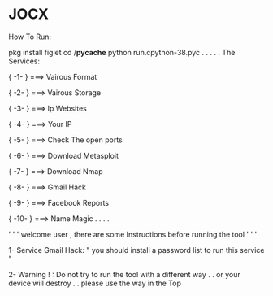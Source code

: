 # JOCX

How To Run:

pkg install figlet
cd /__pycache__
python run.cpython-38.pyc
.
.
.
.
.
The Services:

{  -1-  }  ===>    Vairous Format

{  -2-  }  ===>    Vairous Storage

{  -3-  }  ===>    Ip Websites

{  -4-  }  ===>    Your IP

{  -5-  }  ===>    Check The open ports

{  -6-  }  ===>    Download Metasploit

{  -7-  }  ===>    Download Nmap

{  -8-  }  ===>    Gmail Hack

{  -9-  }  ===>    Facebook Reports

{  -10-  }  ===>   Name Magic
.
.
.
.

' ' '  welcome user , there are some 
Instructions before running the tool ' ' '

1- Service Gmail Hack: " you should install
 a password list to run this service "

2- Warning ! : Do not try to run the tool with
 a different way . . or  your device will
 destroy  . . please use the way in the Top
